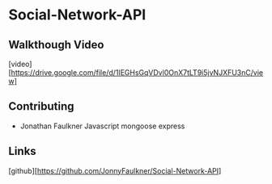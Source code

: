 # Social-Network-API

## Walkthough Video
[video][https://drive.google.com/file/d/1lEGHsGqVDvl0OnX7tLT9i5jvNJXFU3nC/view]

## Contributing

* Jonathan Faulkner
Javascript
mongoose
express

## Links
[github][https://github.com/JonnyFaulkner/Social-Network-API]